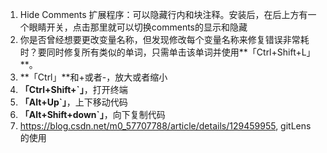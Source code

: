 1. Hide Comments 扩展程序：可以隐藏行内和块注释。安装后，在后上方有一个眼睛开关，点击那里就可以切换comments的显示和隐藏
1. 你是否曾经想要更改变量名称，但发现修改每个变量名称来修复错误非常耗时？要同时修复所有类似的单词，只需单击该单词并使用**「Ctrl+Shift+L」**。
1. **「Ctrl」**和+或者-，放大或者缩小
1. **「Ctrl+Shift+`」**，打开终端
1. **「Alt+Up`」**，上下移动代码
1. **「Alt+Shift+down`」**，向下复制代码
1. https://blog.csdn.net/m0_57707788/article/details/129459955, gitLens 的使用